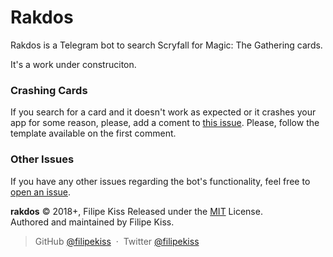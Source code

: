 # Rakdos

Rakdos is a Telegram bot to search Scryfall for Magic: The Gathering cards.

It's a work under construciton.

### Crashing Cards

If you search for a card and it doesn't work as expected or it crashes your app
for some reason, please, add a coment to
[this issue](https://github.com/filipekiss/rakdos/issues/2). Please, follow the
template available on the first comment.

### Other Issues

If you have any other issues regarding the bot's functionality, feel free to
[open an issue](https://github.com/filipekiss/rakdos/issues/new).

**rakdos** © 2018+, Filipe Kiss Released under the [MIT] License.<br> Authored
and maintained by Filipe Kiss.

> GitHub [@filipekiss](https://github.com/filipekiss) &nbsp;&middot;&nbsp;
> Twitter [@filipekiss](https://twitter.com/filipekiss)

[mit]: http://mit-license.org/
